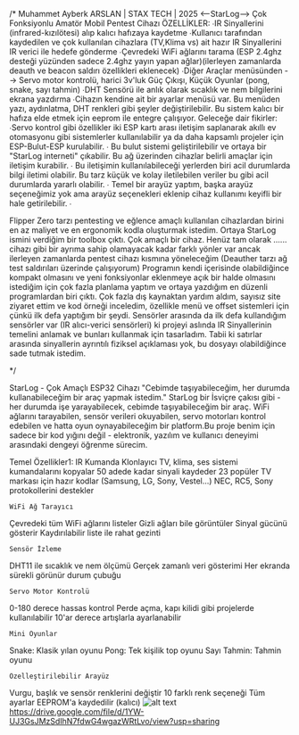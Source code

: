 
/* Muhammet Ayberk ARSLAN | STAX TECH | 2025
<--StarLog--> Çok Fonksiyonlu Amatör Mobil Pentest Cihazı
ÖZELLİKLER: ∙IR Sinyallerini (infrared-kızılötesi) alıp kalıcı hafızaya kaydetme ∙Kullanıcı tarafından kaydedilen ve çok kullanılan cihazlara (TV,Klima vs) ait hazır IR Sinyallerini IR verici ile hedefe gönderme ∙Çevredeki WiFi ağlarını tarama (ESP 2.4ghz desteği yüzünden sadece 2.4ghz yayın yapan ağlar)(ilerleyen zamanlarda deauth ve beacon saldırı özellikleri eklenecek) ∙Diğer Araçlar menüsünden --> Servo motor kontrolü, harici 3v'luk Güç Çıkışı, Küçük Oyunlar (pong, snake, sayı tahmin) ∙DHT Sensörü ile anlık olarak sıcaklık ve nem bilgilerini ekrana yazdırma ∙Cihazın kendine ait bir ayarlar menüsü var. Bu menüden yazı, aydınlatma, DHT renkleri gibi şeyler değiştirilebilir. Bu sistem kalıcı bir hafıza elde etmek için eeprom ile entegre çalışıyor.
Geleceğe dair fikirler: ∙Servo kontrol gibi özellikler iki ESP kartı arası iletişim saplanarak akıllı ev otomasyonu gibi sistemlerler kullanılabilir ya da daha kapsamlı projeler için ESP-Bulut-ESP kurulabilir. ∙ Bu bulut sistemi geliştirilebilir ve ortaya bir "StarLog interneti" çıkabilir. Bu ağ üzerinden cihazlar belirli amaçlar için iletişim kurabilir. ∙ Bu iletişimin kullanılabileceği yerlerden biri acil durumlarda bilgi iletimi olabilir. Bu tarz küçük ve kolay iletilebilen veriler bu gibi acil durumlarda yararlı olabilir. ∙ Temel bir arayüz yaptım, başka arayüz seçeneğimiz yok ama arayüz seçenekleri eklenip cihaz kullanımı keyifli bir hale getirilebilir. ∙

Flipper Zero tarzı pentesting ve eğlence amaçlı kullanılan cihazlardan birini en az maliyet ve en ergonomik kodla oluşturmak istedim. Ortaya StarLog ismini verdiğim bir toolbox çıktı. Çok amaçlı bir cihaz. Henüz tam olarak ...... cihazı gibi bir ayrıma sahip olamayacak kadar farklı yönler var ancak ilerleyen zamanlarda pentest cihazı kısmına yöneleceğim (Deauther tarzı ağ test saldırıları üzerinde çalışıyorum) Programın kendi içerisinde olabildiğince kompakt olmasını ve yeni fonksiyonlar eklenmeye açık bir halde olmasını istediğim için çok fazla planlama yaptım ve ortaya yazdığım en düzenli programlardan biri çıktı. Çok fazla dış kaynaktan yardım aldım, sayısız site ziyaret ettim ve kod örneği inceledim, özellikle menü ve offset sistemleri için çünkü ilk defa yaptığım bir şeydi. Sensörler arasında da ilk defa kullandığım sensörler var (IR alıcı-verici sensörleri) ki projeyi aslında IR Sinyallerinin temelini anlamak ve bunları kullanmak için tasarladım. Tabii ki satırlar arasında sinyallerin ayrıntılı fiziksel açıklaması yok, bu dosyayı olabildiğince sade tutmak istedim.

*/

StarLog - Çok Amaçlı ESP32 Cihazı "Cebimde taşıyabileceğim, her durumda kullanabileceğim bir araç yapmak istedim." StarLog bir İsviçre çakısı gibi - her durumda işe yarayabilecek, cebimde taşıyabileceğim bir araç. WiFi ağlarını tarayabilen, sensör verileri okuyabilen, servo motorları kontrol edebilen ve hatta oyun oynayabileceğim bir platform.Bu proje benim için sadece bir kod yığını değil - elektronik, yazılım ve kullanıcı deneyimi arasındaki dengeyi öğrenme sürecim.

Temel Özellikler1: IR Kumanda Klonlayıcı TV, klima, ses sistemi kumandalarını kopyalar 50 adede kadar sinyali kaydeder 23 popüler TV markası için hazır kodlar (Samsung, LG, Sony, Vestel...) NEC, RC5, Sony protokollerini destekler

    WiFi Ağ Tarayıcı

Çevredeki tüm WiFi ağlarını listeler Gizli ağları bile görüntüler Sinyal gücünü gösterir Kaydırılabilir liste ile rahat gezinti

    Sensör İzleme

DHT11 ile sıcaklık ve nem ölçümü Gerçek zamanlı veri gösterimi Her ekranda sürekli görünür durum çubuğu

    Servo Motor Kontrolü

0-180 derece hassas kontrol Perde açma, kapı kilidi gibi projelerde kullanılabilir 10'ar derece artışlarla ayarlanabilir

    Mini Oyunlar

Snake: Klasik yılan oyunu Pong: Tek kişilik top oyunu Sayı Tahmin: Tahmin oyunu

    Özelleştirilebilir Arayüz

Vurgu, başlık ve sensör renklerini değiştir 10 farklı renk seçeneği Tüm ayarlar EEPROM'a kaydedilir (kalıcı)
![alt text](https://raw.githubusercontent.com/ayberkarslan/starlog/refs/heads/main/images/1.jpg)
https://drive.google.com/file/d/1YW-UJ3GsJMzSdIhN7fdwG4wgazWRtLvo/view?usp=sharing
